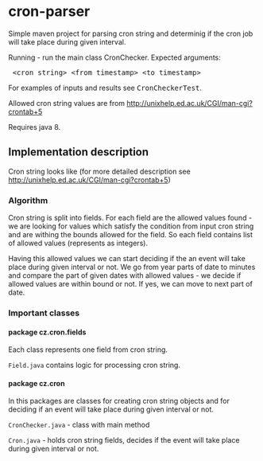 # cron-parser
Simple maven project for parsing cron string and determinig if the cron job will take place during given interval.

Running - run the main class CronChecker.  Expected arguments:

<pre> &lt;cron string&gt; &lt;from timestamp&gt; &lt;to timestamp&gt;</pre>

For examples of inputs and results see <tt>CronCheckerTest</tt>.

Allowed cron string values are from http://unixhelp.ed.ac.uk/CGI/man-cgi?crontab+5

Requires java 8.

<h2>Implementation description</h2>

Cron string looks like <minutes> <hours> <day of month> <month> <day of week> (for more detailed description see http://unixhelp.ed.ac.uk/CGI/man-cgi?crontab+5)

<h3>Algorithm</h3>

Cron string is split into fields. For each field are the allowed values found - we are looking for values which satisfy the condition from input cron string and are withing the bounds allowed for the field. So each field contains list of allowed values (represents as integers). 

Having this allowed values we can start deciding if the an event will take place during given interval or not. We go from year parts of date to minutes and compare the part of given dates with allowed values - we decide if allowed values are within bound or not. If yes, we can move to next part of date.

<h3>Important classes</h3>

<h4>package cz.cron.fields</h4>
Each class represents one field from cron string.

<code>Field.java</code> contains logic for processing cron string. 

<h4>package cz.cron</h4>

In this packages are classes for creating cron string objects and for deciding if an event will take place during given interval or not. 

<code>CronChecker.java</code> - class with main method 

<code>Cron.java</code> - holds cron string fields, decides if the event will take place during given interval or not. 
